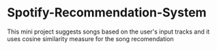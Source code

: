 # Spotify-Recommendation-System
This mini project suggests songs based on the user's input tracks and it uses cosine similarity measure for the song recomendation

